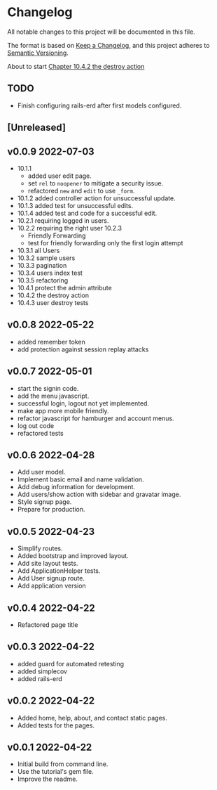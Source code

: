 # Changelog

All notable changes to this project will be documented in this file.

The format is based on [Keep a Changelog](https://keepachangelog.com/en/1.0.0/),
and this project adheres to [Semantic Versioning](https://semver.org/spec/v2.0.0.html).

About to start [Chapter 10.4.2 the destroy action](https://www.learnenough.com/ruby-on-rails-7th-edition-tutorial/updating_and_deleting_users#sec-user_destroy_tests)

## TODO

- Finish configuring rails-erd after first models configured.

## [Unreleased]

## v0.0.9 2022-07-03

- 10.1.1
  - added user edit page.
  - set `rel` to `noopener` to mitigate a security issue.
  - refactored `new` and `edit` to use `_form`.
- 10.1.2 added controller action for unsuccessful update.
- 10.1.3 added test for unsuccessful edits.
- 10.1.4 added test and code for a successful edit.
- 10.2.1 requiring logged in users.
- 10.2.2 requiring the right user
  10.2.3
  - Friendly Forwarding
  - test for friendly forwarding only the first login attempt
- 10.3.1 all Users
- 10.3.2 sample users
- 10.3.3 pagination
- 10.3.4 users index test
- 10.3.5 refactoring
- 10.4.1 protect the admin attribute
- 10.4.2 the destroy action
- 10.4.3 user destroy tests

## v0.0.8 2022-05-22

- added remember token
- add protection against session replay attacks

## v0.0.7 2022-05-01

- start the signin code.
- add the menu javascript.
- successful login, logout not yet implemented.
- make app more mobile friendly.
- refactor javascript for hamburger and account menus.
- log out code
- refactored tests

## v0.0.6 2022-04-28

- Add user model.
- Implement basic email and name validation.
- Add debug information for development.
- Add users/show action with sidebar and gravatar image.
- Style signup page.
- Prepare for production.

## v0.0.5 2022-04-23

- Simplify routes.
- Added bootstrap and improved layout.
- Add site layout tests.
- Add ApplicationHelper tests.
- Add User signup route.
- Add application version

## v0.0.4 2022-04-22

- Refactored page title

## v0.0.3 2022-04-22

- added guard for automated retesting
- added simplecov
- added rails-erd

## v0.0.2 2022-04-22

- Added home, help, about, and contact static pages.
- Added tests for the pages.

## v0.0.1 2022-04-22

- Initial build from command line.
- Use the tutorial's gem file.
- Improve the readme.
